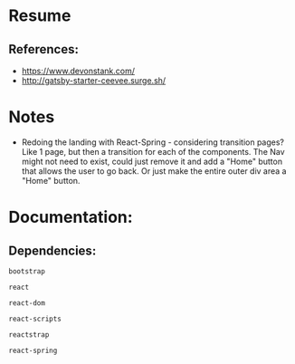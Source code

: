 # Resume

## References:

* https://www.devonstank.com/
* http://gatsby-starter-ceevee.surge.sh/

# Notes

* Redoing the landing with React-Spring - considering transition pages? Like 1 page, but then a transition for each of the components. The Nav might not need to exist, could just remove it and add a "Home" button that allows the user to go back. Or just make the entire outer div area a "Home" button.

# Documentation:

## Dependencies:

`bootstrap`

`react`

`react-dom`

`react-scripts`

`reactstrap`

`react-spring`
